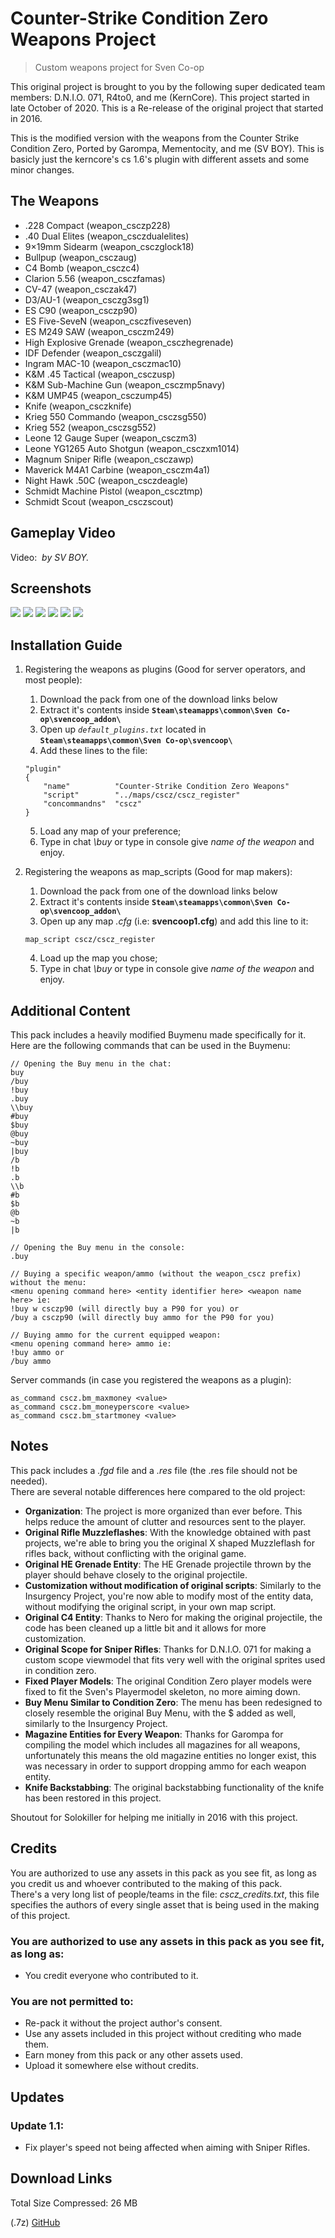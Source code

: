 # Counter-Strike Condition Zero Weapons Project
> Custom weapons project for Sven Co-op

This original project is brought to you by the following super dedicated team members: D.N.I.O. 071, R4to0, and me (KernCore). This project started in late October of 2020. This is a Re-release of the original project that started in 2016.

This is the modified version with the weapons from the Counter Strike Condition Zero, Ported by Garompa, Mementocity, and me (SV BOY). This is basicly just the kerncore's cs 1.6's plugin with different assets and some minor changes.

## The Weapons

* .228 Compact (weapon_csczp228)
* .40 Dual Elites (weapon_csczdualelites)
* 9×19mm Sidearm (weapon_csczglock18)
* Bullpup (weapon_csczaug)
* C4 Bomb (weapon_csczc4)
* Clarion 5.56 (weapon_csczfamas)
* CV-47 (weapon_csczak47)
* D3/AU-1 (weapon_csczg3sg1)
* ES C90 (weapon_csczp90)
* ES Five-SeveN (weapon_csczfiveseven)
* ES M249 SAW (weapon_csczm249)
* High Explosive Grenade (weapon_csczhegrenade)
* IDF Defender (weapon_csczgalil)
* Ingram MAC-10 (weapon_csczmac10)
* K&M .45 Tactical (weapon_csczusp)
* K&M Sub-Machine Gun (weapon_csczmp5navy)
* K&M UMP45 (weapon_csczump45)
* Knife (weapon_csczknife)
* Krieg 550 Commando (weapon_csczsg550)
* Krieg 552 (weapon_csczsg552)
* Leone 12 Gauge Super (weapon_csczm3)
* Leone YG1265 Auto Shotgun (weapon_csczxm1014)
* Magnum Sniper Rifle (weapon_csczawp)
* Maverick M4A1 Carbine (weapon_csczm4a1)
* Night Hawk .50C (weapon_csczdeagle)
* Schmidt Machine Pistol (weapon_cscztmp)
* Schmidt Scout (weapon_csczscout)

## Gameplay Video

Video:
[![]()](https://youtu.be/KYDw9y5o8Vc)
*by SV BOY.*

## Screenshots
[![](https://imgur.com/3NBBUmP)](https://imgur.com/3NBBUmP)
[![](https://imgur.com/Y20AzgM)](https://imgur.com/Y20AzgM)
[![](https://imgur.com/OCGwZUl)](https://imgur.com/OCGwZUl)
[![](https://imgur.com/sK6HTRR)](https://imgur.com/sK6HTRR)
[![](https://imgur.com/KUCW9xA)](https://imgur.com/KUCW9xA)
[![](https://imgur.com/uvN9bsW)](https://imgur.com/uvN9bsW)

## Installation Guide

1. Registering the weapons as plugins (Good for server operators, and most people):
	1. Download the pack from one of the download links below
	2. Extract it's contents inside **`Steam\steamapps\common\Sven Co-op\svencoop_addon\`**
	3. Open up *`default_plugins.txt`* located in **`Steam\steamapps\common\Sven Co-op\svencoop\`**
	4. Add these lines to the file:
	```
	"plugin"
	{
		"name"			"Counter-Strike Condition Zero Weapons"
		"script"		"../maps/cscz/cscz_register"
		"concommandns"	"cscz"
	}
	```
	5. Load any map of your preference;
	6. Type in chat *\buy* or type in console give *name of the weapon* and enjoy.

2. Registering the weapons as map_scripts (Good for map makers):
	1. Download the pack from one of the download links below
	2. Extract it's contents inside **`Steam\steamapps\common\Sven Co-op\svencoop_addon\`**
	3. Open up any map *.cfg* (i.e: **svencoop1.cfg**) and add this line to it:
	```
	map_script cscz/cscz_register
	```
	4. Load up the map you chose;
	5. Type in chat *\buy* or type in console give *name of the weapon* and enjoy.

## Additional Content

This pack includes a heavily modified Buymenu made specifically for it.  
Here are the following commands that can be used in the Buymenu:

```
// Opening the Buy menu in the chat:
buy
/buy
!buy
.buy
\\buy
#buy
$buy
@buy
~buy
|buy
/b
!b
.b
\\b
#b
$b
@b
~b
|b

// Opening the Buy menu in the console:
.buy

// Buying a specific weapon/ammo (without the weapon_cscz prefix) without the menu:
<menu opening command here> <entity identifier here> <weapon name here> ie:
!buy w csczp90 (will directly buy a P90 for you) or 
/buy a csczp90 (will directly buy ammo for the P90 for you)

// Buying ammo for the current equipped weapon:
<menu opening command here> ammo ie:
!buy ammo or
/buy ammo
```

Server commands (in case you registered the weapons as a plugin):
```
as_command cscz.bm_maxmoney <value>
as_command cscz.bm_moneyperscore <value>
as_command cscz.bm_startmoney <value>
```

## Notes

This pack includes a *.fgd* file and a *.res* file (the .res file should not be needed).  
There are several notable differences here compared to the old project:  
* **Organization**: The project is more organized than ever before. This helps reduce the amount of clutter and resources sent to the player.  
* **Original Rifle Muzzleflashes**: With the knowledge obtained with past projects, we're able to bring you the original X shaped Muzzleflash for rifles back, without conflicting with the original game.  
* **Original HE Grenade Entity**: The HE Grenade projectile thrown by the player should behave closely to the original projectile.  
* **Customization without modification of original scripts**: Similarly to the Insurgency Project, you're now able to modify most of the entity data, without modifying the original script, in your own map script.  
* **Original C4 Entity**: Thanks to Nero for making the original projectile, the code has been cleaned up a little bit and it allows for more customization.  
* **Original Scope for Sniper Rifles**: Thanks for D.N.I.O. 071 for making a custom scope viewmodel that fits very well with the original sprites used in condition zero.  
* **Fixed Player Models**: The original Condition Zero player models were fixed to fit the Sven's Playermodel skeleton, no more aiming down.  
* **Buy Menu Similar to Condition Zero**: The menu has been redesigned to closely resemble the original Buy Menu, with the $ added as well, similarly to the Insurgency Project.  
* **Magazine Entities for Every Weapon**: Thanks for Garompa for compiling the model which includes all magazines for all weapons, unfortunately this means the old magazine entities no longer exist, this was necessary in order to support dropping ammo for each weapon entity.  
* **Knife Backstabbing**: The original backstabbing functionality of the knife has been restored in this project.  

Shoutout for Solokiller for helping me initially in 2016 with this project.  

## Credits

You are authorized to use any assets in this pack as you see fit, as long as you credit us and whoever contributed to the making of this pack.  
There's a very long list of people/teams in the file: *cscz_credits.txt*, this file specifies the authors of every single asset that is being used in the making of this project.

### You are authorized to use any assets in this pack as you see fit, as long as:
* You credit everyone who contributed to it.

### You are not permitted to:
* Re-pack it without the project author's consent.
* Use any assets included in this project without crediting who made them.
* Earn money from this pack or any other assets used.
* Upload it somewhere else without credits.

## Updates

### Update 1.1:
* Fix player's speed not being affected when aiming with Sniper Rifles.

## Download Links

Total Size Compressed: 26 MB

(.7z) [GitHub]()
